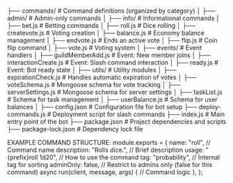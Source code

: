 ├── commands/                  # Command definitions (organized by category)
│   ├── admin/                 # Admin-only commands
│   ├── info/                  # Informational commands
│   ├── bet.js                 # Betting commands
│   ├── roll.js                # Dice rolling
│   ├── createvote.js          # Voting creation
│   ├── balance.js             # Economy balance management
│   ├── endvote.js             # Ends an active vote
│   ├── flip.js                # Coin flip command
│   ├── vote.js                # Voting system
│
├── events/                    # Event handlers
│   ├── guildMemberAdd.js      # Event: New member joins
│   ├── interactionCreate.js   # Event: Slash command interaction
│   ├── ready.js               # Event: Bot ready state
│
├── utils/                     # Utility modules
│   ├── expirationCheck.js     # Handles automatic expiration of votes
│   ├── voteSchema.js          # Mongoose schema for vote tracking
│   ├── serverSettings.js      # Mongoose schema for server settings
│   ├── taskList.js            # Schema for task management
│   ├── userBalance.js         # Schema for user balances
│
├── config.json                # Configuration file for bot setup
├── deploy-commands.js         # Deployment script for slash commands
├── index.js                   # Main entry point of the bot
├── package.json               # Project dependencies and scripts
├── package-lock.json          # Dependency lock file

EXAMPLE COMMAND STRUCTURE: 
module.exports = {
    name: "roll",                  // Command name
    description: "Rolls dice.",    // Brief description
    usage: "{prefix}roll 1d20",    // How to use the command
    tag: "probability",            // Internal tag for sorting
    adminOnly: false,              // Restrict to admins only (false for this command)
    async run(client, message, args) {
        // Command logic
    },
};
